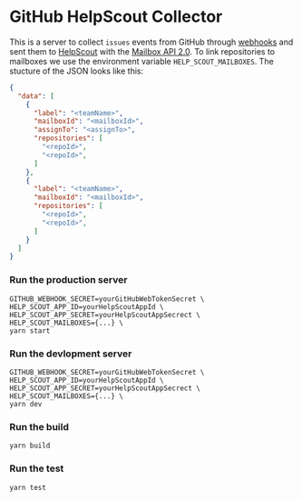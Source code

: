 # GitHub HelpScout Collector

This is a server to collect `issues` events from GitHub through [webhooks](https://developer.github.com/webhooks/) and sent them to [HelpScout](https://helpscout.com) with the [Mailbox API 2.0](https://developer.helpscout.com/mailbox-api/). To link repositories to mailboxes we use the environment variable `HELP_SCOUT_MAILBOXES`. The stucture of the JSON looks like this:

```json
{
  "data": [
    {
      "label": "<teamName>",
      "mailboxId": "<mailboxId>",
      "assignTo": "<assignTo>",
      "repositories": [
        "<repoId>",
        "<repoId>",
      ]
    },
    {
      "label": "<teamName>",
      "mailboxId": "<mailboxId>",
      "repositories": [
        "<repoId>",
        "<repoId>",
      ]
    }
  ]
}
```

### Run the production server

```
GITHUB_WEBHOOK_SECRET=yourGitHubWebTokenSecret \
HELP_SCOUT_APP_ID=yourHelpScoutAppId \
HELP_SCOUT_APP_SECRET=yourHelpScoutAppSecrect \
HELP_SCOUT_MAILBOXES={...} \
yarn start
```

### Run the devlopment server

```
GITHUB_WEBHOOK_SECRET=yourGitHubWebTokenSecret \
HELP_SCOUT_APP_ID=yourHelpScoutAppId \
HELP_SCOUT_APP_SECRET=yourHelpScoutAppSecrect \
HELP_SCOUT_MAILBOXES={...} \
yarn dev
```

### Run the build

```
yarn build
```

### Run the test

```
yarn test
```
